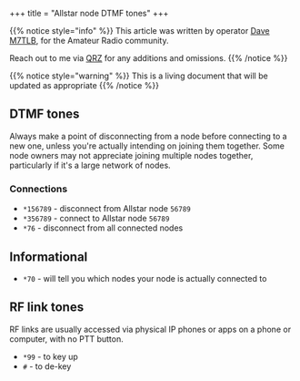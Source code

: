 +++
title = "Allstar node DTMF tones"
+++

{{% notice style="info" %}}
This article was written by operator [Dave M7TLB][QRZ], for the Amateur Radio community.

Reach out to me via [QRZ][QRZ] for any additions and omissions.
{{% /notice %}}

[QRZ]: https://qrz.com/db/M7TLB

{{% notice style="warning" %}}
This is a living document that will be updated as appropriate
{{% /notice %}}

## DTMF tones

Always make a point of disconnecting from a node before connecting to a new one, unless you're actually intending on joining them together.  Some node owners may not appreciate joining multiple nodes together, particularly if it's a large network of nodes.

### Connections

* `*156789` - disconnect from Allstar node `56789`
* `*356789` - connect to Allstar node `56789`
* `*76` - disconnect from all connected nodes

## Informational

* `*70` - will tell you which nodes your node is actually connected to

## RF link tones

RF links are usually accessed via physical IP phones or apps on a phone or computer, with no PTT button.

* `*99` - to key up
* `#` - to de-key
